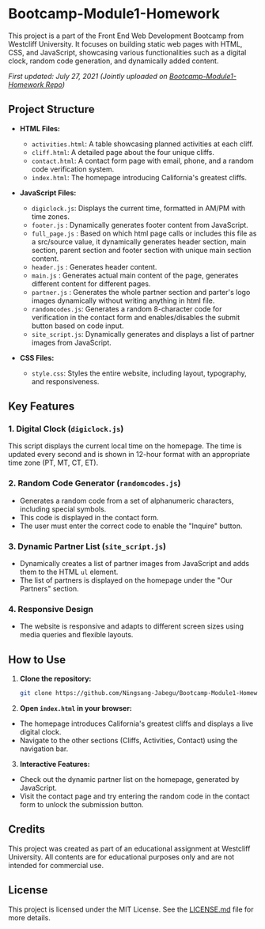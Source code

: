 # Bootcamp-Module1-Homework

This project is a part of the Front End Web Development Bootcamp from Westcliff University. It focuses on building static web pages with HTML, CSS, and JavaScript, showcasing various functionalities such as a digital clock, random code generation, and dynamically added content.

_First updated: July 27, 2021 (Jointly uploaded on [Bootcamp-Module1-Homework Repo](https://github.com/Ningsang-Jabegu/Bootcamp-Module1-Homework))_

## Project Structure

- **HTML Files:**
  - `activities.html`: A table showcasing planned activities at each cliff.
  - `cliff.html`: A detailed page about the four unique cliffs.
  - `contact.html`: A contact form page with email, phone, and a random code verification system.
  - `index.html`: The homepage introducing California's greatest cliffs.

- **JavaScript Files:**
  - `digiclock.js`: Displays the current time, formatted in AM/PM with time zones.
  - `footer.js` : Dynamically generates footer content from JavaScript.
  - `full_page.js` : Based on which html page calls or includes this file as a src/source value, it dynamically generates header section, main section, parent section and footer section with unique main section content.
  - `header.js` : Generates header content.
  - `main.js` : Generates actual main content of the page, generates different content for different pages.
  - `partner.js` : Generates the whole partner section and parter's logo images dynamically without writing anything in html file.
  - `randomcodes.js`: Generates a random 8-character code for verification in the contact form and enables/disables the submit button based on code input.
  - `site_script.js`: Dynamically generates and displays a list of partner images from JavaScript.

- **CSS Files:**
  - `style.css`: Styles the entire website, including layout, typography, and responsiveness.

## Key Features

### 1. Digital Clock (`digiclock.js`)
This script displays the current local time on the homepage. The time is updated every second and is shown in 12-hour format with an appropriate time zone (PT, MT, CT, ET).

### 2. Random Code Generator (`randomcodes.js`)
- Generates a random code from a set of alphanumeric characters, including special symbols.
- This code is displayed in the contact form.
- The user must enter the correct code to enable the "Inquire" button.

### 3. Dynamic Partner List (`site_script.js`)
- Dynamically creates a list of partner images from JavaScript and adds them to the HTML `ul` element.
- The list of partners is displayed on the homepage under the "Our Partners" section.

### 4. Responsive Design
- The website is responsive and adapts to different screen sizes using media queries and flexible layouts.

## How to Use

1. **Clone the repository:**
   ```bash
   git clone https://github.com/Ningsang-Jabegu/Bootcamp-Module1-Homework.git

2. **Open `index.html` in your browser:**
- The homepage introduces California's greatest cliffs and displays a live digital clock.
- Navigate to the other sections (Cliffs, Activities, Contact) using the navigation bar.

3. **Interactive Features:**
- Check out the dynamic partner list on the homepage, generated by JavaScript.
- Visit the contact page and try entering the random code in the contact form to unlock the submission button.

## Credits
This project was created as part of an educational assignment at Westcliff University. All contents are for educational purposes only and are not intended for commercial use.

## License
This project is licensed under the MIT License. See the [LICENSE.md](https://github.com/Ningsang-Jabegu/Bootcamp-Module2-Homework?tab=MIT-1-ov-file) file for more details.